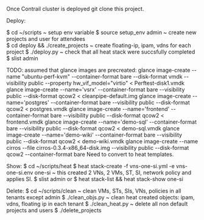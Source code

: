 Once Contrail cluster is deployed git clone this project.

Deploy:

$ cd ~/scripts
~ setup env variable
$ source setup_env admin
~ create new projects and user for attendees  
$ cd deploy && ./create_projects
~ create floating-ip, ipam, vdns for each project
$ ./deploy.py
~ check that all heat stack were succsfully completed
$ slist admin

TODO:
assumed that glance images are precreated:
glance image-create --name "ubuntu-perf-kvm" --container-format bare --disk-format vmdk --visibility public --property hw_vif_model="virtio" < Perftest-disk1.vmdk
glance image-create --name='vsrx' --container-format bare --visibility public --disk-format qcow2 < cleanpipe-default.img
glance image-create --name='postgres' --container-format bare --visibility public --disk-format qcow2 < postgres.vmdk
glance image-create --name='frontend' --container-format bare --visibility public --disk-format qcow2 < frontend.vmdk
glance image-create --name='demo-sql' --container-format bare --visibility public --disk-format qcow2 < demo-sql.vmdk
glance image-create --name='demo-wiki' --container-format bare --visibility public --disk-format qcow2 < demo-wiki.vmdk
glance image-create --name cirros --file cirros-0.3.4-x86_64-disk.img --visibility public --disk-format qcow2 --container-format bare
Need to convert to heat templates.

Show:
$ cd ~/scripts/heat
$ heat stack-create -f vns-one-si.yml -e vns-one-si.env one-si
~ this created 2 VNs, 2 VMs, ST, SI, network policy and applies SI.
$ slist admin 
or
$ heat stack-list && heat stack-show one-si

Delete:
$ cd ~/scripts/clean
~ clean VMs, STs, SIs, VNs, policies in all tenants except admin
$ ./clean_objs.py
~ clean heat created objects: ipam, vdns, floating ip in each tenant
$ ./clean_heat.py
~ delete all non default projects and users
$ ./delete_projects
